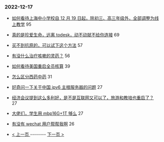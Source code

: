 ### 2022-12-17 
- [如何看待上海中小学校自 12 月 19 日起，除初三、高三年级外，全部调整为线上教学](https://www.v2ex.com/t/903116) 95
- [真的是珍爱生命，远离 todesk，动不动就不给你连接](https://www.v2ex.com/t/903102) 69
- [买不到抗原的，可以试下这个方法](https://www.v2ex.com/t/903079) 57
- [有没什么治疗咳嗽的灵药？](https://www.v2ex.com/t/903094) 56
- [如何看待美国重启全员核算](https://www.v2ex.com/t/903135) 39
- [怎么区分西药中药](https://www.v2ex.com/t/903098) 31
- [好奇问一下关于中国 ipv6 主根服务器的问题](https://www.v2ex.com/t/903132) 27
- [经济会议提到这么多利好，是不是互联网又可以了，旅游和教培也重启了？](https://www.v2ex.com/t/903156) 27
- [大佬们，学生用 mbp16G+1T 够么](https://www.v2ex.com/t/903157) 27
- [有没有 wechat 用户帮帮我啊](https://www.v2ex.com/t/903065) 26 

- [ < 上一页 ](https://github.com/able8/v2ex-hot-record/blob/master/2022-12-16.md) -------- [ 下一页 > ](https://github.com/able8/v2ex-hot-record/blob/master/2022-12-18.md)